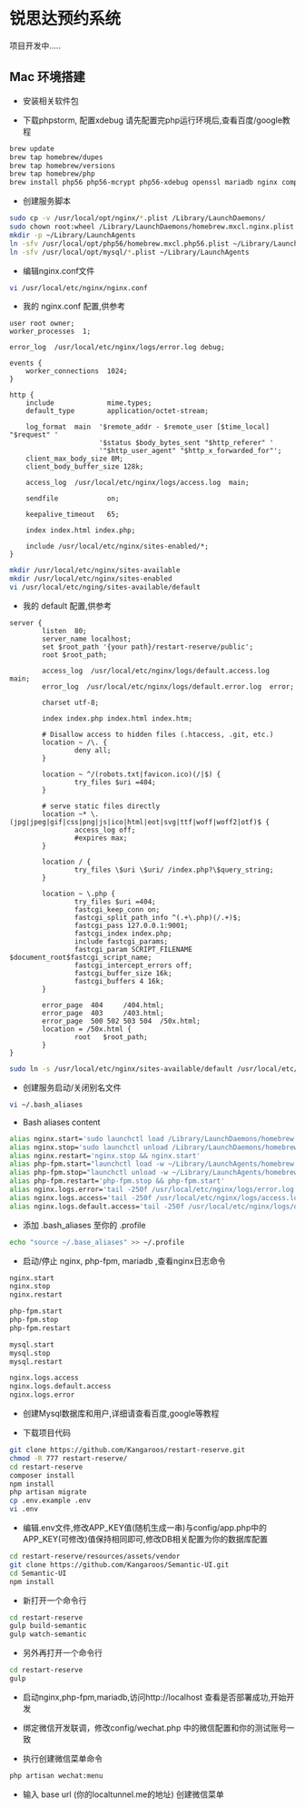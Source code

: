 # 锐思达预约系统

项目开发中.....

## Mac 环境搭建

* 安装相关软件包

* 下载phpstorm, 配置xdebug 请先配置完php运行环境后,查看百度/google教程

```Bash
brew update
brew tap homebrew/dupes
brew tap homebrew/versions
brew tap homebrew/php
brew install php56 php56-mcrypt php56-xdebug openssl mariadb nginx composer
```

* 创建服务脚本

```Bash
sudo cp -v /usr/local/opt/nginx/*.plist /Library/LaunchDaemons/
sudo chown root:wheel /Library/LaunchDaemons/homebrew.mxcl.nginx.plist
mkdir -p ~/Library/LaunchAgents
ln -sfv /usr/local/opt/php56/homebrew.mxcl.php56.plist ~/Library/LaunchAgents/
ln -sfv /usr/local/opt/mysql/*.plist ~/Library/LaunchAgents
```
* 编辑nginx.conf文件

```Bash
vi /usr/local/etc/nginx/nginx.conf
```

* 我的 nginx.conf 配置,供参考

```nginx
user root owner;
worker_processes  1;

error_log  /usr/local/etc/nginx/logs/error.log debug;

events {
    worker_connections  1024;
}

http {
    include             mime.types;
    default_type        application/octet-stream;

    log_format  main  '$remote_addr - $remote_user [$time_local] "$request" '
                      '$status $body_bytes_sent "$http_referer" '
                      '"$http_user_agent" "$http_x_forwarded_for"';
    client_max_body_size 8M;
    client_body_buffer_size 128k;

    access_log  /usr/local/etc/nginx/logs/access.log  main;

    sendfile            on;

    keepalive_timeout   65;

    index index.html index.php;

    include /usr/local/etc/nginx/sites-enabled/*;
}
```


```Bash
mkdir /usr/local/etc/nginx/sites-available
mkdir /usr/local/etc/nginx/sites-enabled
vi /usr/local/etc/nging/sites-available/default
```

* 我的 default 配置,供参考

```nginx
server {
        listen  80;
        server_name localhost;
        set $root_path '{your path}/restart-reserve/public';
        root $root_path;

        access_log  /usr/local/etc/nginx/logs/default.access.log  main;
        error_log  /usr/local/etc/nginx/logs/default.error.log  error;

        charset utf-8;

        index index.php index.html index.htm;

        # Disallow access to hidden files (.htaccess, .git, etc.)
        location ~ /\. {
                deny all;
        }

        location ~ ^/(robots.txt|favicon.ico)(/|$) {
                try_files $uri =404;
        }

        # serve static files directly
        location ~* \.(jpg|jpeg|gif|css|png|js|ico|html|eot|svg|ttf|woff|woff2|otf)$ {
                access_log off;
                #expires max;
        }

        location / {
                try_files \$uri \$uri/ /index.php?\$query_string;
        }

        location ~ \.php {
                try_files $uri =404;
                fastcgi_keep_conn on;
                fastcgi_split_path_info ^(.+\.php)(/.+)$;
                fastcgi_pass 127.0.0.1:9001;
                fastcgi_index index.php;
                include fastcgi_params;
                fastcgi_param SCRIPT_FILENAME $document_root$fastcgi_script_name;
                fastcgi_intercept_errors off;
                fastcgi_buffer_size 16k;
                fastcgi_buffers 4 16k;
        }

        error_page  404     /404.html;
        error_page  403     /403.html;
        error_page  500 502 503 504  /50x.html;
        location = /50x.html {
                root   $root_path;
        }
}

```

```Bash
sudo ln -s /usr/local/etc/nginx/sites-available/default /usr/local/etc/nginx/sites-enabled/default
```

* 创建服务启动/关闭别名文件

```Bash
vi ~/.bash_aliases
```

* Bash aliases content

```Bash
alias nginx.start='sudo launchctl load /Library/LaunchDaemons/homebrew.mxcl.nginx.plist'
alias nginx.stop='sudo launchctl unload /Library/LaunchDaemons/homebrew.mxcl.nginx.plist'
alias nginx.restart='nginx.stop && nginx.start'
alias php-fpm.start="launchctl load -w ~/Library/LaunchAgents/homebrew.mxcl.php56.plist"
alias php-fpm.stop="launchctl unload -w ~/Library/LaunchAgents/homebrew.mxcl.php56.plist"
alias php-fpm.restart='php-fpm.stop && php-fpm.start'
alias nginx.logs.error='tail -250f /usr/local/etc/nginx/logs/error.log'
alias nginx.logs.access='tail -250f /usr/local/etc/nginx/logs/access.log'
alias nginx.logs.default.access='tail -250f /usr/local/etc/nginx/logs/default.access.log'
```
* 添加 .bash_aliases 至你的 .profile

```Bash
echo "source ~/.base_aliases" >> ~/.profile
```

* 启动/停止 nginx, php-fpm, mariadb ,查看nginx日志命令

```Bash
nginx.start
nginx.stop
nginx.restart

php-fpm.start
php-fpm.stop
php-fpm.restart

mysql.start
mysql.stop
mysql.restart

nginx.logs.access
nginx.logs.default.access
nginx.logs.error

```

* 创建Mysql数据库和用户,详细请查看百度,google等教程


* 下载项目代码

```Bash
git clone https://github.com/Kangaroos/restart-reserve.git
chmod -R 777 restart-reserve/
cd restart-reserve
composer install
npm install
php artisan migrate
cp .env.example .env
vi .env
```

* 编辑.env文件,修改APP_KEY值(随机生成一串)与config/app.php中的APP_KEY(可修改)值保持相同即可,修改DB相关配置为你的数据库配置

```Bash
cd restart-reserve/resources/assets/vendor
git clone https://github.com/Kangaroos/Semantic-UI.git
cd Semantic-UI
npm install
```

* 新打开一个命令行

```Bash
cd restart-reserve
gulp build-semantic
gulp watch-semantic
```

* 另外再打开一个命令行
```Bash
cd restart-reserve
gulp
```

* 启动nginx,php-fpm,mariadb,访问http://localhost 查看是否部署成功,开始开发

* 绑定微信开发联调，修改config/wechat.php 中的微信配置和你的测试账号一致

* 执行创建微信菜单命令

```Bash
php artisan wechat:menu
```
* 输入 base url (你的localtunnel.me的地址) 创建微信菜单

